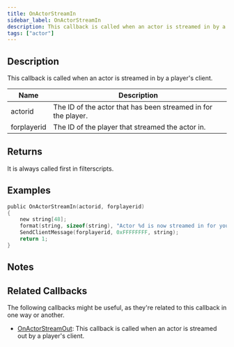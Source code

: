 ```yaml
---
title: OnActorStreamIn
sidebar_label: OnActorStreamIn
description: This callback is called when an actor is streamed in by a player's client.
tags: ["actor"]
---
```


<VersionWarn name='callback' version='SA-MP 0.3.7' />

## Description

This callback is called when an actor is streamed in by a player's client.

| Name        | Description                                                   |
| ----------- | ------------------------------------------------------------- |
| actorid     | The ID of the actor that has been streamed in for the player. |
| forplayerid | The ID of the player that streamed the actor in.              |

## Returns

It is always called first in filterscripts.

## Examples

```c
public OnActorStreamIn(actorid, forplayerid)
{
    new string[48];
    format(string, sizeof(string), "Actor %d is now streamed in for you.", actorid);
    SendClientMessage(forplayerid, 0xFFFFFFFF, string);
    return 1;
}
```

## Notes

<TipNPCCallbacks />

## Related Callbacks

The following callbacks might be useful, as they're related to this callback in one way or another.

- [OnActorStreamOut](OnActorStreamOut): This callback is called when an actor is streamed out by a player's client.
